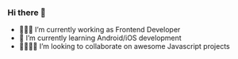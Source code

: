### Hi there 👋

<!--
**victorhonr/victorhonr** is a ✨ _special_ ✨ repository because its `README.md` (this file) appears on your GitHub profile.

Here are some ideas to get you started:
-->
- 👨🏻‍💻 I’m currently working as Frontend Developer
- 🌱 I’m currently learning Android/iOS development
- 🫱🏻‍🫲🏼 I’m looking to collaborate on awesome Javascript projects


